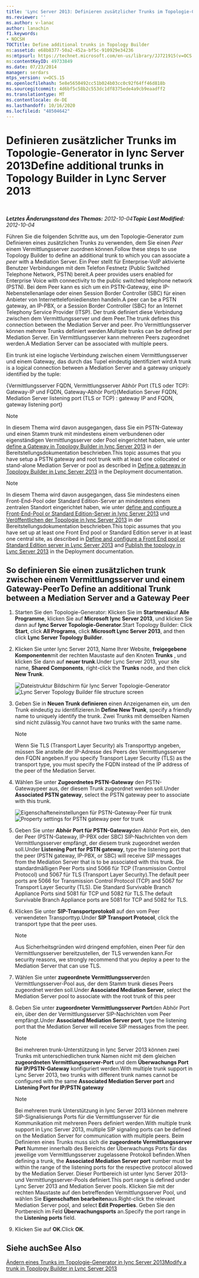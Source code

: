 ```yaml
---
title: 'Lync Server 2013: Definieren zusätzlicher Trunks im Topologie-Generator'
ms.reviewer: ''
ms.author: v-lanac
author: lanachin
f1.keywords:
- NOCSH
TOCTitle: Define additional trunks in Topology Builder
ms:assetid: e68b8377-50a2-452a-bf5c-910929e34236
ms:mtpsurl: https://technet.microsoft.com/en-us/library/JJ721915(v=OCS.15)
ms:contentKeyID: 49733849
ms.date: 07/23/2014
manager: serdars
mtps_version: v=OCS.15
ms.openlocfilehash: 5e8e5650492cc51b024b03cc0c92f64ff46d818b
ms.sourcegitcommit: 4d6bf5c58b2c553dc1df8375ede4a9cb9eaadff2
ms.translationtype: MT
ms.contentlocale: de-DE
ms.lasthandoff: 10/16/2020
ms.locfileid: "48504642"
---
```

# <a name="define-additional-trunks-in-topology-builder-in-lync-server-2013"></a><span data-ttu-id="b92a5-102">Definieren zusätzlicher Trunks im Topologie-Generator in lync Server 2013</span><span class="sxs-lookup"><span data-stu-id="b92a5-102">Define additional trunks in Topology Builder in Lync Server 2013</span></span>

<div data-xmlns="http://www.w3.org/1999/xhtml">

<div class="topic" data-xmlns="http://www.w3.org/1999/xhtml" data-msxsl="urn:schemas-microsoft-com:xslt" data-cs="https://msdn.microsoft.com/">

<div data-asp="https://msdn2.microsoft.com/asp">



</div>

<div id="mainSection">

<div id="mainBody">

<span> </span>

<span data-ttu-id="b92a5-103">_**Letztes Änderungsstand des Themas:** 2012-10-04_</span><span class="sxs-lookup"><span data-stu-id="b92a5-103">_**Topic Last Modified:** 2012-10-04_</span></span>

<span data-ttu-id="b92a5-104">Führen Sie die folgenden Schritte aus, um den Topologie-Generator zum Definieren eines zusätzlichen Trunks zu verwenden, dem Sie einen *Peer* einem Vermittlungsserver zuordnen können.</span><span class="sxs-lookup"><span data-stu-id="b92a5-104">Follow these steps to use Topology Builder to define an additional trunk to which you can associate a *peer* with a Mediation Server.</span></span> <span data-ttu-id="b92a5-105">Ein Peer stellt für Enterprise-VoIP aktivierte Benutzer Verbindungen mit dem Telefon Festnetz (Public Switched Telephone Network, PSTN) bereit.</span><span class="sxs-lookup"><span data-stu-id="b92a5-105">A peer provides users enabled for Enterprise Voice with connectivity to the public switched telephone network (PSTN).</span></span> <span data-ttu-id="b92a5-106">Bei dem Peer kann es sich um ein PSTN-Gateway, eine IP-Nebenstellenanlage oder einen Session Border Controller (SBC) für einen Anbieter von Internettelefoniediensten handeln.</span><span class="sxs-lookup"><span data-stu-id="b92a5-106">A peer can be a PSTN gateway, an IP-PBX, or a Session Border Controller (SBC) for an Internet Telephony Service Provider (ITSP).</span></span> <span data-ttu-id="b92a5-107">Der trunk definiert diese Verbindung zwischen dem Vermittlungsserver und dem Peer.</span><span class="sxs-lookup"><span data-stu-id="b92a5-107">The trunk defines this connection between the Mediation Server and peer.</span></span> <span data-ttu-id="b92a5-108">Pro Vermittlungsserver können mehrere Trunks definiert werden.</span><span class="sxs-lookup"><span data-stu-id="b92a5-108">Multiple trunks can be defined per Mediation Server.</span></span> <span data-ttu-id="b92a5-109">Ein Vermittlungsserver kann mehreren Peers zugeordnet werden.</span><span class="sxs-lookup"><span data-stu-id="b92a5-109">A Mediation Server can be associated with multiple peers.</span></span>

<span data-ttu-id="b92a5-110">Ein trunk ist eine logische Verbindung zwischen einem Vermittlungsserver und einem Gateway, das durch das Tupel eindeutig identifiziert wird:</span><span class="sxs-lookup"><span data-stu-id="b92a5-110">A trunk is a logical connection between a Mediation Server and a gateway uniquely identified by the tuple:</span></span>

<span data-ttu-id="b92a5-111">{Vermittlungsserver FQDN, Vermittlungsserver Abhör Port (TLS oder TCP): Gateway-IP und FQDN, Gateway-Abhör Port}</span><span class="sxs-lookup"><span data-stu-id="b92a5-111">{Mediation Server FQDN, Mediation Server listening port (TLS or TCP) : gateway IP and FQDN, gateway listening port}</span></span>

<div>


> [!NOTE]  
> <span data-ttu-id="b92a5-112">In diesem Thema wird davon ausgegangen, dass Sie ein PSTN-Gateway und einen Stamm trunk mit mindestens einem verbundenen oder eigenständigen Vermittlungsserver oder Pool eingerichtet haben, wie unter <A href="lync-server-2013-define-a-gateway-in-topology-builder.md">define a Gateway in Topology Builder in lync Server 2013</A> in der Bereitstellungsdokumentation beschrieben.</span><span class="sxs-lookup"><span data-stu-id="b92a5-112">This topic assumes that you have setup a PSTN gateway and root trunk with at least one collocated or stand-alone Mediation Server or pool as described in <A href="lync-server-2013-define-a-gateway-in-topology-builder.md">Define a gateway in Topology Builder in Lync Server 2013</A> in the Deployment documentation.</span></span>



</div>

<div>


> [!NOTE]  
> <span data-ttu-id="b92a5-113">In diesem Thema wird davon ausgegangen, dass Sie mindestens einen Front-End-Pool oder Standard Edition-Server an mindestens einem zentralen Standort eingerichtet haben, wie unter <A href="lync-server-2013-define-and-configure-a-front-end-pool-or-standard-edition-server.md">define and configure a Front-End-Pool or Standard Edition-Server in lync Server 2013</A> und <A href="lync-server-2013-publish-the-topology.md">Veröffentlichen der Topologie in lync Server 2013</A> in der Bereitstellungsdokumentation beschrieben.</span><span class="sxs-lookup"><span data-stu-id="b92a5-113">This topic assumes that you have set up at least one Front End pool or Standard Edition server in at least one central site, as described in <A href="lync-server-2013-define-and-configure-a-front-end-pool-or-standard-edition-server.md">Define and configure a Front End pool or Standard Edition server in Lync Server 2013</A> and <A href="lync-server-2013-publish-the-topology.md">Publish the topology in Lync Server 2013</A> in the Deployment documentation.</span></span>



</div>

<div>

## <a name="to-define-an-additional-trunk-between-a-mediation-server-and-a-gateway-peer"></a><span data-ttu-id="b92a5-114">So definieren Sie einen zusätzlichen trunk zwischen einem Vermittlungsserver und einem Gateway-Peer</span><span class="sxs-lookup"><span data-stu-id="b92a5-114">To Define an additional Trunk between a Mediation Server and a Gateway Peer</span></span>

1.  <span data-ttu-id="b92a5-115">Starten Sie den Topologie-Generator: Klicken Sie im **Startmenü**auf **Alle Programme**, klicken Sie auf **Microsoft lync Server 2013**, und klicken Sie dann auf **lync Server Topologie-Generator**.</span><span class="sxs-lookup"><span data-stu-id="b92a5-115">Start Topology Builder: Click **Start**, click **All Programs**, click **Microsoft Lync Server 2013**, and then click **Lync Server Topology Builder**.</span></span>

2.  <span data-ttu-id="b92a5-116">Klicken Sie unter lync Server 2013, Name Ihrer Website, **freigegebene Komponenten**mit der rechten Maustaste auf den Knoten **Trunks** , und klicken Sie dann auf **neuer trunk**.</span><span class="sxs-lookup"><span data-stu-id="b92a5-116">Under Lync Server 2013, your site name, **Shared Components**, right-click the **Trunks** node, and then click **New Trunk**.</span></span>
    
    <span data-ttu-id="b92a5-117">![Dateistruktur Bildschirm für lync Server Topologie-Generator](images/JJ721915.90d5b349-aa1e-407a-87ed-fa112f478560(OCS.15).png "Dateistruktur Bildschirm für lync Server Topologie-Generator")</span><span class="sxs-lookup"><span data-stu-id="b92a5-117">![Lync Server Topology Builder file structure screen](images/JJ721915.90d5b349-aa1e-407a-87ed-fa112f478560(OCS.15).png "Lync Server Topology Builder file structure screen")</span></span>

3.  <span data-ttu-id="b92a5-118">Geben Sie in **Neuen Trunk definieren** einen Anzeigenamen ein, um den Trunk eindeutig zu identifizieren.</span><span class="sxs-lookup"><span data-stu-id="b92a5-118">In **Define New Trunk**, specify a friendly name to uniquely identify the trunk.</span></span> <span data-ttu-id="b92a5-119">Zwei Trunks mit demselben Namen sind nicht zulässig.</span><span class="sxs-lookup"><span data-stu-id="b92a5-119">You cannot have two trunks with the same name.</span></span>
    
    <div>
    

    > [!NOTE]  
    > <span data-ttu-id="b92a5-120">Wenn Sie TLS (Transport Layer Security) als Transporttyp angeben, müssen Sie anstelle der IP-Adresse des Peers des Vermittlungsserver den FQDN angeben.</span><span class="sxs-lookup"><span data-stu-id="b92a5-120">If you specify Transport Layer Security (TLS) as the transport type, you must specify the FQDN instead of the IP address of the peer of the Mediation Server.</span></span>

    
    </div>

4.  <span data-ttu-id="b92a5-121">Wählen Sie unter **Zugeordnetes PSTN-Gateway** den PSTN-Gatewaypeer aus, der diesem Trunk zugeordnet werden soll.</span><span class="sxs-lookup"><span data-stu-id="b92a5-121">Under **Associated PSTN gateway**, select the PSTN gateway peer to associate with this trunk.</span></span>
    
    <span data-ttu-id="b92a5-122">![Eigenschafteneinstellungen für PSTN-Gateway-Peer für trunk](images/JJ721915.7c3fe8ee-8f4c-4413-8462-8347228e61bb(OCS.15).png "Eigenschafteneinstellungen für PSTN-Gateway-Peer für trunk")</span><span class="sxs-lookup"><span data-stu-id="b92a5-122">![Property settings for PSTN gateway peer for trunk](images/JJ721915.7c3fe8ee-8f4c-4413-8462-8347228e61bb(OCS.15).png "Property settings for PSTN gateway peer for trunk")</span></span>

5.  <span data-ttu-id="b92a5-123">Geben Sie unter **Abhör Port für PSTN-Gateway**den Abhör Port ein, den der Peer (PSTN-Gateway, IP-PBX oder SBC) SIP-Nachrichten von dem Vermittlungsserver empfängt, der diesem trunk zugeordnet werden soll.</span><span class="sxs-lookup"><span data-stu-id="b92a5-123">Under **Listening Port for PSTN gateway**, type the listening port that the peer (PSTN gateway, IP-PBX, or SBC) will receive SIP messages from the Mediation Server that is to be associated with this trunk.</span></span> <span data-ttu-id="b92a5-124">Die standardmäßigen Peer Ports sind 5066 für TCP (Transmission Control Protocol) und 5067 für TLS (Transport Layer Security).</span><span class="sxs-lookup"><span data-stu-id="b92a5-124">The default peer ports are 5066 for Transmission Control Protocol (TCP) and 5067 for Transport Layer Security (TLS).</span></span> <span data-ttu-id="b92a5-125">Die Standard Survivable Branch Appliance Ports sind 5081 für TCP und 5082 für TLS.</span><span class="sxs-lookup"><span data-stu-id="b92a5-125">The default Survivable Branch Appliance ports are 5081 for TCP and 5082 for TLS.</span></span>

6.  <span data-ttu-id="b92a5-126">Klicken Sie unter **SIP-Transportprotokoll** auf den vom Peer verwendeten Transporttyp.</span><span class="sxs-lookup"><span data-stu-id="b92a5-126">Under **SIP Transport Protocol**, click the transport type that the peer uses.</span></span>
    
    <div>
    

    > [!NOTE]  
    > <span data-ttu-id="b92a5-127">Aus Sicherheitsgründen wird dringend empfohlen, einen Peer für den Vermittlungsserver bereitzustellen, der TLS verwenden kann.</span><span class="sxs-lookup"><span data-stu-id="b92a5-127">For security reasons, we strongly recommend that you deploy a peer to the Mediation Server that can use TLS.</span></span>

    
    </div>

7.  <span data-ttu-id="b92a5-128">Wählen Sie unter **zugeordnete Vermittlungsserver**den Vermittlungsserver-Pool aus, der dem Stamm trunk dieses Peers zugeordnet werden soll.</span><span class="sxs-lookup"><span data-stu-id="b92a5-128">Under **Associated Mediation Server**, select the Mediation Server pool to associate with the root trunk of this peer</span></span>

8.  <span data-ttu-id="b92a5-129">Geben Sie unter **zugeordneter Vermittlungsserver Port**den Abhör Port ein, über den der Vermittlungsserver SIP-Nachrichten vom Peer empfängt.</span><span class="sxs-lookup"><span data-stu-id="b92a5-129">Under **Associated Mediation Server port**, type the listening port that the Mediation Server will receive SIP messages from the peer.</span></span>
    
    <div>
    

    > [!NOTE]  
    > <span data-ttu-id="b92a5-130">Bei mehreren trunk-Unterstützung in lync Server 2013 können zwei Trunks mit unterschiedlichen trunk Namen nicht mit dem gleichen <STRONG>zugeordneten Vermittlungsserver-Port</STRONG> und dem <STRONG>Überwachungs Port für IP/PSTN-Gateway</STRONG> konfiguriert werden.</span><span class="sxs-lookup"><span data-stu-id="b92a5-130">With multiple trunk support in Lync Server 2013, two trunks with different trunk names cannot be configured with the same <STRONG>Associated Mediation Server port</STRONG> and <STRONG>Listening Port for IP/PSTN gateway</STRONG></span></span>

    
    </div>
    
    <div>
    

    > [!NOTE]  
    > <span data-ttu-id="b92a5-131">Bei mehreren trunk Unterstützung in lync Server 2013 können mehrere SIP-Signalisierungs Ports für die Vermittlungsserver für die Kommunikation mit mehreren Peers definiert werden.</span><span class="sxs-lookup"><span data-stu-id="b92a5-131">With multiple trunk support in Lync Server 2013, multiple SIP signaling ports can be defined on the Mediation Server for communication with multiple peers.</span></span> <span data-ttu-id="b92a5-132">Beim Definieren eines Trunks muss sich die <STRONG>zugeordnete Vermittlungsserver Port</STRONG> Nummer innerhalb des Bereichs der Überwachungs Ports für das jeweilige vom Vermittlungsserver zugelassene Protokoll befinden.</span><span class="sxs-lookup"><span data-stu-id="b92a5-132">When defining a trunk, the <STRONG>Associated Mediation Server port</STRONG> number must be within the range of the listening ports for the respective protocol allowed by the Mediation Server.</span></span> <span data-ttu-id="b92a5-133">Dieser Portbereich ist unter lync Server 2013-und Vermittlungsserver-Pools definiert.</span><span class="sxs-lookup"><span data-stu-id="b92a5-133">This port range is defined under Lync Server 2013 and Mediation Server pools.</span></span> <span data-ttu-id="b92a5-134">Klicken Sie mit der rechten Maustaste auf den betreffenden Vermittlungsserver Pool, und wählen Sie <STRONG>Eigenschaften bearbeiten</STRONG>aus.</span><span class="sxs-lookup"><span data-stu-id="b92a5-134">Right-click the relevant Mediation Server pool, and select <STRONG>Edit Properties</STRONG>.</span></span> <span data-ttu-id="b92a5-135">Geben Sie den Portbereich im Feld <STRONG>Überwachungsports</STRONG> an.</span><span class="sxs-lookup"><span data-stu-id="b92a5-135">Specify the port range in the <STRONG>Listening ports</STRONG> field.</span></span>

    
    </div>

9.  <span data-ttu-id="b92a5-136">Klicken Sie auf **OK**.</span><span class="sxs-lookup"><span data-stu-id="b92a5-136">Click **OK**.</span></span>

</div>

<div>

## <a name="see-also"></a><span data-ttu-id="b92a5-137">Siehe auch</span><span class="sxs-lookup"><span data-stu-id="b92a5-137">See Also</span></span>


[<span data-ttu-id="b92a5-138">Ändern eines Trunks im Topologie-Generator in lync Server 2013</span><span class="sxs-lookup"><span data-stu-id="b92a5-138">Modify a trunk in Topology Builder in Lync Server 2013</span></span>](lync-server-2013-modify-a-trunk-in-topology-builder.md)  
  

</div>

</div>

<span> </span>

</div>

</div>

</div>

